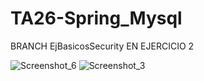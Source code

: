 # TA26-Spring_Mysql

BRANCH EjBasicosSecurity EN EJERCICIO 2

![Screenshot_6](https://user-images.githubusercontent.com/46814503/202530090-583944b5-a6ed-4569-8f67-e935cc003d24.png)
![Screenshot_3](https://user-images.githubusercontent.com/46814503/202529859-2567ca5e-a2ca-43e4-b7d2-c5b67d32b9ee.png)
